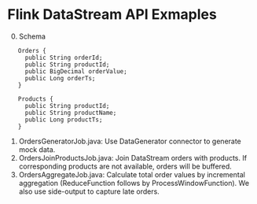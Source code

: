 # Flink DataStream API Exmaples

0. Schema
```
   Orders {
     public String orderId;
     public String productId;
     public BigDecimal orderValue;
     public Long orderTs;
   }
   
   Products {
     public String productId;
     public String productName;
     public Long productTs;
   }
```

1. OrdersGeneratorJob.java: Use DataGenerator connector to generate mock data.
2. OrdersJoinProductsJob.java: Join DataStream orders with products. If corresponding products are not available, orders will be buffered.
3. OrdersAggregateJob.java: Calculate total order values by incremental aggregation (ReduceFunction follows by ProcessWindowFunction). We also use side-output to capture late orders.